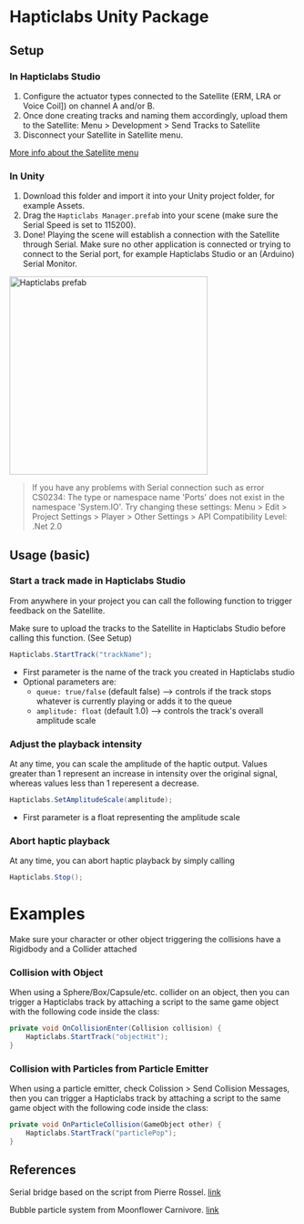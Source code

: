 # Hapticlabs Unity Package

## Setup

### In Hapticlabs Studio

1. Configure the actuator types connected to the Satellite (ERM, LRA or Voice Coil]) on channel A and/or B.
2. Once done creating tracks and naming them accordingly, upload them to the Satellite: Menu > Development > Send Tracks to Satellite
3. Disconnect your Satellite in Satellite menu. 

[More info about the Satellite menu](https://www.hapticlabs.io/article/settings-panel)

### In Unity

1. Download this folder and import it into your Unity project folder, for example Assets.
2. Drag the `Hapticlabs Manager.prefab` into your scene (make sure the Serial Speed is set to 115200).
3. Done! Playing the scene will establish a connection with the Satellite through Serial. Make sure no other application is connected or trying to connect to the Serial port, for example Hapticlabs Studio or an (Arduino) Serial Monitor.
 <img width="348" alt="Hapticlabs prefab" src="https://user-images.githubusercontent.com/34678030/235880227-780c0c75-347b-4f96-9067-2d92990c8fe9.png">

> If you have any problems with Serial connection such as error CS0234: The type or namespace name 'Ports' does not exist in the namespace 'System.IO'. 
> Try changing these settings: Menu > Edit > Project Settings > Player > Other Settings > API Compatibility Level: .Net 2.0 


## Usage (basic)

### Start a track made in Hapticlabs Studio

From anywhere in your project you can call the following function to trigger feedback on the Satellite.

Make sure to upload the tracks to the Satellite in Hapticlabs Studio before calling this function. (See Setup)

```cs
Hapticlabs.StartTrack("trackName");
```

- First parameter is the name of the track you created in Hapticlabs studio
- Optional parameters are:
  - `queue: true/false` (default false) --> controls if the track stops whatever is currently playing or adds it to the queue
  - `amplitude: float` (default 1.0) --> controls the track's overall amplitude scale

### Adjust the playback intensity

At any time, you can scale the amplitude of the haptic output. Values greater than 1 represent an increase in intensity over the original signal, whereas values less than 1 reperesent a decrease.

```cs
Hapticlabs.SetAmplitudeScale(amplitude);
```
- First parameter is a float representing the amplitude scale

### Abort haptic playback

At any time, you can abort haptic playback by simply calling

```cs
Hapticlabs.Stop();
```



# Examples

Make sure your character or other object triggering the collisions have a Rigidbody and a Collider attached

### Collision with Object

When using a Sphere/Box/Capsule/etc. collider on an object, then you can trigger a Hapticlabs track by attaching a script to the same game object with the following code inside the class:

```cs
private void OnCollisionEnter(Collision collision) {
    Hapticlabs.StartTrack("objectHit");
}
```

### Collision with Particles from Particle Emitter

When using a particle emitter, check Colission > Send Collision Messages, then you can trigger a Hapticlabs track by attaching a script to the same game object with the following code inside the class:

```cs
private void OnParticleCollision(GameObject other) {    
    Hapticlabs.StartTrack("particlePop");
}
```

## References

Serial bridge based on the script from Pierre Rossel. [link](https://github.com/prossel/UnitySerialPort.git)

Bubble particle system from Moonflower Carnivore. [link](https://assetstore.unity.com/packages/vfx/particles/environment/jiggly-bubble-free-61236#content)
